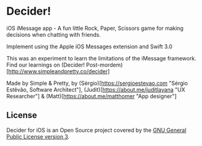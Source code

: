 # Decider!

iOS iMessage app - A fun little Rock, Paper, Scissors game for making decisions when chatting with friends. 

Implement using the Apple iOS Messages extension and Swift 3.0

This was an experiment to learn the limitations of the iMessage framework. Find our learnings on (Decider! Post-mordem)[http://www.simpleandpretty.co/decider]

Made by Simple & Pretty, by (Sérgio)[https://sergioestevao.com "Sérgio Estêvão,
Software Architect"], (Judit)[https://about.me/juditlayana "UX Researcher"] & (Matt)[https://about.me/matthomer "App designer"]

## License

Decider for iOS is an Open Source project covered by the [GNU General Public License version 3](LICENSE).
